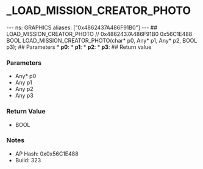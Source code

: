 # _LOAD_MISSION_CREATOR_PHOTO

--- ns: GRAPHICS aliases: ["0x4862437A486F91B0"] --- ## LOAD_MISSION_CREATOR_PHOTO  // 0x4862437A486F91B0 0x56C1E488 BOOL LOAD_MISSION_CREATOR_PHOTO(char* p0, Any* p1, Any* p2, BOOL p3);  ## Parameters * **p0**: * **p1**: * **p2**: * **p3**:  ## Return value

### Parameters
* Any* p0
* Any p1
* Any p2
* Any p3

### Return Value
* BOOL

### Notes
* AP Hash: 0x0x56C1E488
* Build: 323


